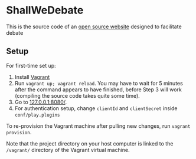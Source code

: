 ShallWeDebate
=============

This is the source code of an [open source website](http://www.shallwedebate.com/) designed to facilitate debate

Setup
-----

For first-time set up:

1. Install [Vagrant](http://www.vagrantup.com/downloads.html)
2. Run `vagrant up; vagrant reload`. You may have to wait for 5 minutes after the command appears to have finished, before Step 3 will work (compiling the source code takes quite some time).
3. Go to [127.0.0.1:8080/](http://127.0.0.1:8080/).
4. For authentication setup, change `clientId` and `clientSecret` inside `conf/play.plugins`

To re-provision the Vagrant machine after pulling new changes, run `vagrant provision`.

Note that the project directory on your host computer is linked to the `/vagrant/` directory of the Vagrant virtual machine.
